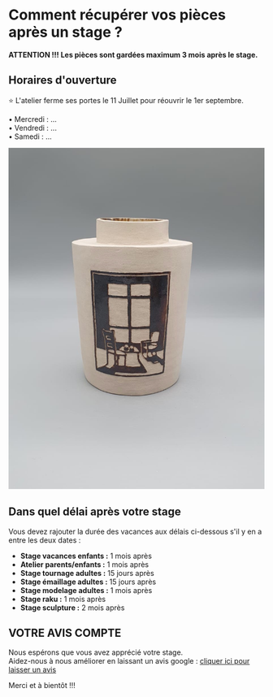 # Comment récupérer vos pièces après un stage ?
**ATTENTION !!! Les pièces sont gardées maximum 3 mois après le stage.** 
## Horaires d'ouverture    
⭐ L'atelier ferme ses portes le 11 Juillet pour réouvrir le 1er septembre.  

•	Mercredi : ...   
•	Vendredi : ...  
•	Samedi   : ...  


<img src="/images/vase-poterie-modelage_atelier-fans-de-terre.jpeg" class="image-stage">  

## Dans quel délai après votre stage  

Vous devez rajouter la durée des vacances aux délais ci-dessous s'il y en a entre les deux dates :  
- **Stage vacances enfants :** 1 mois après 
- **Atelier parents/enfants :** 1 mois après 
- **Stage tournage adultes :** 15 jours après 
- **Stage émaillage adultes :** 15 jours après 
- **Stage modelage adultes :** 1 mois après 
- **Stage raku :** 1 mois après 
- **Stage sculpture :**  2 mois après 



## VOTRE AVIS COMPTE
Nous espérons que vous avez apprécié votre stage.  
Aidez-nous à nous améliorer en laissant un avis google : [cliquer ici pour laisser un avis](https://g.page/fansdeterre/review?gm)  

Merci et à bientôt !!!



